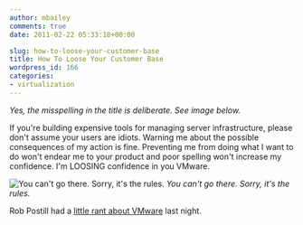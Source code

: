 ```yaml
---
author: mbailey
comments: true
date: 2011-02-22 05:33:18+00:00

slug: how-to-loose-your-customer-base
title: How To Loose Your Customer Base
wordpress_id: 166
categories:
- virtualization
---
```


_Yes, the misspelling in the title is deliberate. See image below._

If you're building expensive tools for managing server infrastructure, please
don't assume your users are idiots. Warning me about the possible consequences
of my action is fine. Preventing me from doing what I want to do won't endear
me to your product and poor spelling won't increase my confidence. I'm LOOSING
confidence in you VMware.

![You can't go there. Sorry, it's the rules.](../../../assets/vmware_loose_access.png)
*You can't go there. Sorry, it's the rules.*

Rob Postill had a [little rant about VMware](http://www.grinning-cat.com/?p=71) last night.
